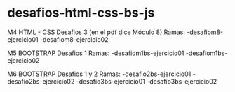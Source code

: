 # desafios-html-css-bs-js

M4 HTML - CSS 
Desafios 3 (en el pdf dice Módulo 8)
Ramas:
-desafiom8-ejercicio01
-desafiom8-ejercicio02


M5 BOOTSTRAP
Desafios 1
Ramas:
-desafiom1bs-ejercicio01
-desafiom1bs-ejercicio02

M6 BOOTSTRAP
Desafios 1 y 2
Ramas:
-desafio2bs-ejercicio01
-desafio2bs-ejercicio02
-desafio3bs-ejercicio01
-desafio3bs-ejercicio02
